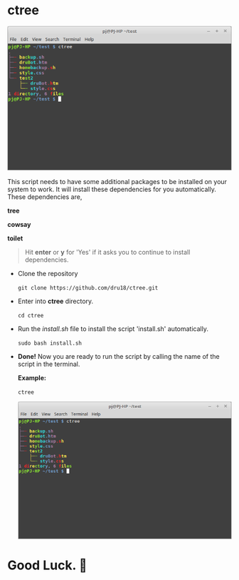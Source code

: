 # ctree

  ![ctree.png](https://github.com/dru18/ctree/blob/master/screenshots/ctree.png)

This script needs to have some additional packages to be installed on your system to work. It will install these dependencies for you automatically. These dependencies are,

**tree**

**cowsay**

**toilet**

> Hit **enter** or **y** for 'Yes' if it asks you to continue to install dependencies.

- Clone the repository

  `git clone https://github.com/dru18/ctree.git`

- Enter into **ctree** directory.

  `cd ctree`

- Run the *install.sh* file to install the script 'install.sh' automatically.

  `sudo bash install.sh`

- **Done!** Now you are ready to run the script by calling the name of the script in the terminal.

  **Example:**

  `ctree`

  ![ctree](https://github.com/dru18/ctree/blob/master/screenshots/ctree.png)

# Good Luck. :penguin:
